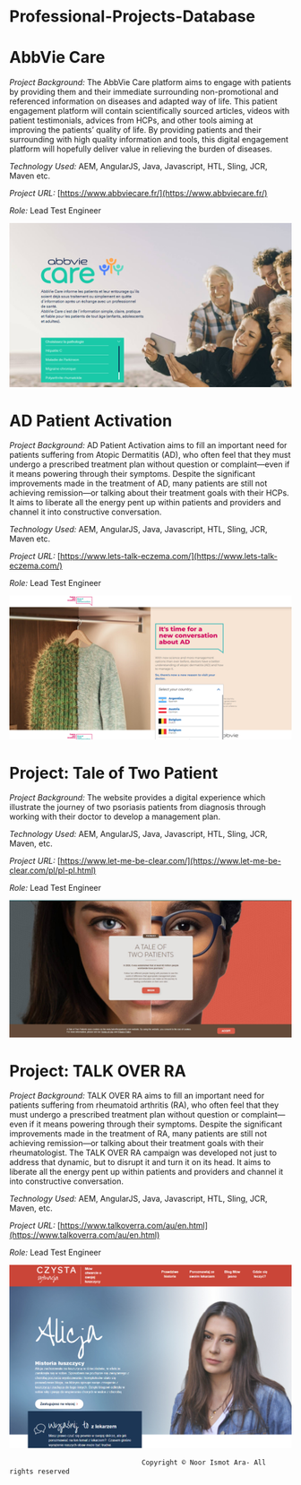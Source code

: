 # Professional-Projects-Database





# **AbbVie Care**

_Project Background:_  The AbbVie Care platform aims to engage with patients by providing them and their immediate surrounding non-promotional and referenced information on diseases and adapted way of life. This patient engagement platform will contain scientifically sourced articles, videos with patient testimonials, advices from HCPs, and other tools aiming at improving the patients’ quality of life. By providing patients and their surrounding with high quality information and tools, this digital engagement platform will hopefully deliver value in relieving the burden of diseases.

_Technology Used:_ AEM, AngularJS, Java, Javascript, HTL, Sling, JCR, Maven etc.

_Project URL:_ [https://www.abbviecare.fr/](https://www.abbviecare.fr/)


_Role:_ Lead Test Engineer

![HomePage](AbbvieCare.png)






# **AD Patient Activation**

_Project Background:_  AD Patient Activation aims to fill an important need for patients suffering from Atopic Dermatitis (AD), who often feel that they must undergo a prescribed treatment plan without question or complaint—even if it means powering through their symptoms. Despite the significant improvements made in the treatment of AD, many patients are still not achieving remission—or talking about their treatment goals with their HCPs. It aims to liberate all the energy pent up within patients and providers and channel it into constructive conversation.

_Technology Used:_ AEM, AngularJS, Java, Javascript, HTL, Sling, JCR, Maven etc.

_Project URL:_ [https://www.lets-talk-eczema.com/](https://www.lets-talk-eczema.com/)

_Role:_ Lead Test Engineer

![HomePage](letstalkeczema.png)



# **Project: Tale of Two Patient**

_Project Background:_  The website provides a digital experience which illustrate the journey of two psoriasis patients from diagnosis through working with their doctor  to develop a management plan.

_Technology Used:_ AEM, AngularJS, Java, Javascript, HTL, Sling, JCR, Maven, etc.

_Project URL:_ [https://www.let-me-be-clear.com/](https://www.let-me-be-clear.com/pl/pl-pl.html)


_Role:_ Lead Test Engineer

![HomePage](TOTP.jpg)



# **Project: TALK OVER RA**

_Project Background:_ TALK OVER RA aims to fill an important need for patients suffering from rheumatoid arthritis (RA), who often feel that they must undergo a prescribed treatment plan without question or complaint—even if it means powering through their symptoms. Despite the significant improvements made in the treatment of RA, many patients are still not achieving remission—or talking about their treatment goals with their rheumatologist. The TALK OVER RA campaign was developed not just to address that dynamic, but to disrupt it and turn it on its head. It aims to liberate all the energy pent up within patients and providers and channel it into constructive conversation. 

_Technology Used:_ AEM, AngularJS, Java, Javascript, HTL, Sling, JCR, Maven, etc.

_Project URL:_ [https://www.talkoverra.com/au/en.html](https://www.talkoverra.com/au/en.html)


_Role:_ Lead Test Engineer

![HomePage](letmebe.png)











                                     Copyright © Noor Ismot Ara- All rights reserved
